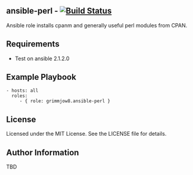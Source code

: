 ## ansible-perl - [![Build Status](https://travis-ci.org/grimmjow8/ansible-perl.png)](https://travis-ci.org/grimmjow8/ansible-perl)

Ansible role installs cpanm and generally useful perl modules from CPAN.

Requirements
------------

- Test on ansible 2.1.2.0

Example Playbook
----------------

    - hosts: all
      roles:
         - { role: grimmjow8.ansible-perl }

License
-------

Licensed under the MIT License. See the LICENSE file for details.

Author Information
------------------

TBD
